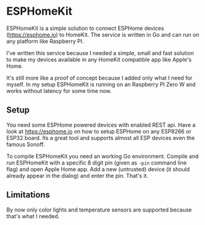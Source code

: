 # ESPHomeKit

ESPHomeKit is a simple solution to connect ESPHome devices (https://esphome.io) to HomeKit.
The service is written in Go and can run on any platform like Raspberry PI.

I've written this service because I needed a simple, small and fast solution to make my devices available in 
any HomeKit compatible app like Apple's Home.

It's still more like a proof of concept because I added only what I need for myself.
In my setup ESPHomeKit is running on an Raspberry PI Zero W and works without latency for some time now.

## Setup

You need some ESPHome powered devices with enabled REST api. Have a look at https://esphome.io on
how to setup ESPHome on any ESP8266 or ESP32 board. Its a great tool and supports
almost all ESP devices even the famous Sonoff.

To compile ESPHomeKit you need an working Go environment. 
Compile and run ESPHomeKit with a specific 8 digit pin (given as `-pin` command line flag)
and open Apple Home app. Add a new (untrusted) device (it should already appear in the dialog) and
enter the pin. That's it.

## Limitations

By now only color lights and temperature sensors are supported because that's what
I needed.  
 

